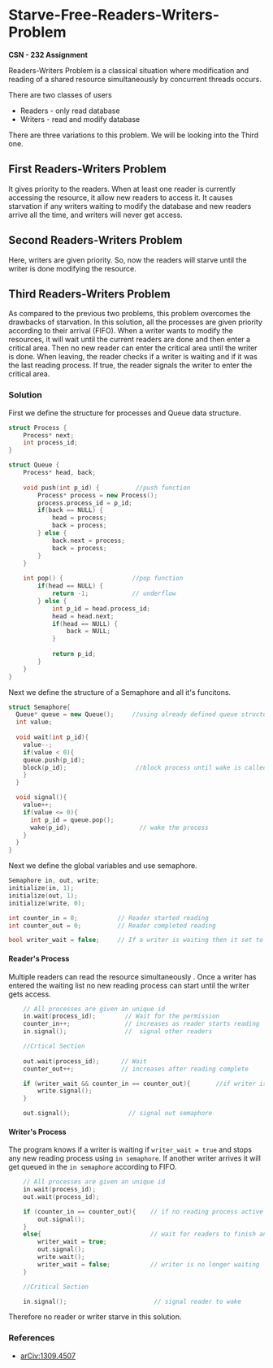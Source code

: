 # Starve-Free-Readers-Writers-Problem
<b>CSN - 232 Assignment</b> 

Readers-Writers Problem is a classical situation where modification and reading of a shared resource simultaneously by concurrent threads occurs. 

There are two classes of users
- Readers - only read database
- Writers - read and modify database

There are three variations to this problem. We will be looking into the Third one.
## First Readers-Writers Problem
It gives  priority to the readers. When at least one reader is currently accessing the resource, it allow new readers to access it. It causes starvation if any writers waiting to modify the database and new readers arrive all the time, and writers will never get access. 

## Second Readers-Writers Problem
Here, writers are given priority. So, now the readers will starve until the writer is done modifying the resource.

## Third Readers-Writers Problem
As compared to the previous two problems, this problem overcomes the drawbacks of starvation. In this solution, all the processes are given priority according to their arrival (FIFO). When a writer wants to modify the resources, it will wait until the current readers are done and then enter a critical area. Then no new reader can enter the critical area until the writer is done. When leaving, the reader checks if a writer is waiting and if it was the last reading process. If true, the reader signals the writer to enter the critical area.


### Solution

First we define the structure for processes and Queue data structure.
```cpp
struct Process {
    Process* next;
    int process_id;
}

struct Queue {
    Process* head, back;
    
   	void push(int p_id) {          //push function
        Process* process = new Process();
        process.process_id = p_id;
        if(back == NULL) {
            head = process;
            back = process; 
        } else {
            back.next = process;
            back = process;
        }
    }
    
    int pop() {                   //pop function
        if(head == NULL) {
            return -1;            // underflow 
        } else {
            int p_id = head.process_id;
            head = head.next;
            if(head == NULL) {
                back = NULL;
            }
            
            return p_id;
        }
    }
}
```
Next we define the structure of a Semaphore and all it's funcitons.

```cpp
struct Semaphore{
  Queue* queue = new Queue();     //using already defined queue structure
  int value;
  
  void wait(int p_id){
    value--;
    if(value < 0){
    queue.push(p_id);
    block(p_id);                   //block process until wake is called             
    }
  }

  void signal(){
    value++;
    if(value <= 0){
      int p_id = queue.pop();
      wake(p_id);                   // wake the process
    }
  }
}
```

Next we define the global variables and use semaphore.

```cpp
Semaphore in, out, write;
initialize(in, 1);            
initialize(out, 1);
initialize(write, 0);

int counter_in = 0;           // Reader started reading
int counter_out = 0;          // Reader completed reading

bool writer_wait = false;     // If a writer is waiting then it set to true
```

#### Reader's Process

Multiple readers can read the resource simultaneously . 
Once a writer has entered the waiting list no new reading process can start until the writer gets access.

```cpp
    // All processes are given an unique id
    in.wait(process_id);        // Wait for the permission
    counter_in++;               // increases as reader starts reading
    in.signal();                //  signal other readers 

    //Crtical Section
    
    out.wait(process_id);      // Wait 
    counter_out++;             // increases after reading complete

    if (writer_wait && counter_in == counter_out){       //if writer is waiting and this was the last reafer then signal write semaphore
        write.signal();
    }

    out.signal();                // signal out semaphore
```

#### Writer's Process

The program knows if a writer is waiting if `writer_wait = true` and stops any new reading process using `in semaphore`. 
If another writer arrives it will get queued in the `in semaphore` according to FIFO. 

```cpp
    // All processes are given an unique id
    in.wait(process_id);
    out.wait(process_id);

    if (counter_in == counter_out){    // if no reading process active
        out.signal();
    }
    else{                              // wait for readers to finish and indicate that waiting writer is present
        writer_wait = true;
        out.signal();                   
        write.wait();
        writer_wait = false;           // writer is no longer waiting 
    }

    //Critical Section

    in.signal();                        // signal reader to wake                     
```


Therefore no reader or writer starve in this solution. 

### References 
- [arCiv:1309.4507](https://arxiv.org/abs/1309.4507)